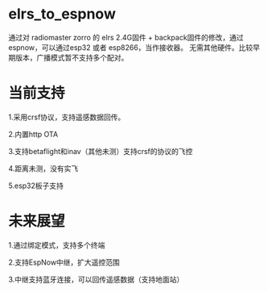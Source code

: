 # elrs_to_espnow

通过对 radiomaster zorro 的 elrs 2.4G固件 + backpack固件的修改，通过espnow，可以通过esp32 或者 esp8266，当作接收器。
无需其他硬件。比较早期版本，广播模式暂不支持多个配对。

# 当前支持

1.采用crsf协议，支持遥感数据回传。

2.内置http OTA

3.支持betaflight和inav（其他未测）支持crsf的协议的飞控

4.距离未测，没有实飞

5.esp32板子支持

# 未来展望

1.通过绑定模式，支持多个终端

2.支持EspNow中继，扩大遥控范围

3.中继支持蓝牙连接，可以回传遥感数据（支持地面站）


